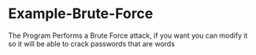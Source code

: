 # Example-Brute-Force
The Program Performs a Brute Force attack, if you want you can modify it so it will be able to crack passwords that are words
